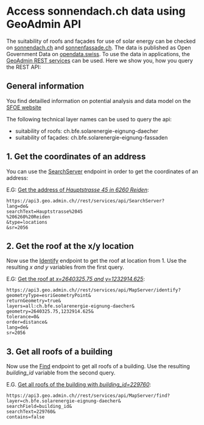 # Access sonnendach.ch data using GeoAdmin API
The suitability of roofs and façades for use of solar energy can be checked on [sonnendach.ch](https://www.uvek-gis.admin.ch/BFE/sonnendach/?lang=en) and [sonnenfassade.ch](https://www.uvek-gis.admin.ch/BFE/sonnenfassade/?lang=en). The data is published as Open Government Data on [opendata.swiss](https://opendata.swiss/en/dataset/?q=suitability&sort=score%20desc,%20metadata_modified%20desc&organization=bundesamt-fur-energie-bfe). To use the data in applications, the [GeoAdmin REST services](https://api3.geo.admin.ch/services/sdiservices.html) can be used. Here we show you, how you query the REST API:

## General information
You find detailled information on potential analysis and data model on the [SFOE website](https://www.bfe.admin.ch/solar-energy-suitability-roofs)

The following technical layer names can be used to query the api:
* suitability of roofs: ch.bfe.solarenergie-eignung-daecher
* suitability of façades: ch.bfe.solarenergie-eignung-fassaden

## 1. Get the coordinates of an address
You can use the [SearchServer](https://api3.geo.admin.ch/services/sdiservices.html#search) endpoint in order to get the coordinates of an address:

E.G: [Get the address of *Hauptstrasse 45 in 6260 Reiden*](https://api3.geo.admin.ch//rest/services/api/SearchServer?lang=de&searchText=Hauptstrasse%2045%206260%20Reiden&type=locations&sr=2056):
```
https://api3.geo.admin.ch//rest/services/api/SearchServer?
lang=de&
searchText=Hauptstrasse%2045
%206260%20Reiden
&type=locations
&sr=2056
```

## 2. Get the roof at the x/y location
Now use the [Identify](https://api3.geo.admin.ch/services/sdiservices.html#identify-features) endpoint to get the roof at location from 1.
Use the resulting *x and y* variables from the first query.

E.G: [Get the roof at *x=2640325.75 and y=1232914.625*](https://api3.geo.admin.ch//rest/services/api/MapServer/identify?geometryType=esriGeometryPoint&returnGeometry=true&layers=all:ch.bfe.solarenergie-eignung-daecher&geometry=2640325.75,1232914.625&tolerance=0&order=distance&lang=de&sr=2056):
```
https://api3.geo.admin.ch//rest/services/api/MapServer/identify?
geometryType=esriGeometryPoint&
returnGeometry=true&
layers=all:ch.bfe.solarenergie-eignung-daecher&
geometry=2640325.75,1232914.625&
tolerance=0&
order=distance&
lang=de&
sr=2056
```

## 3. Get all roofs of a building
Now use the [Find](https://api3.geo.admin.ch/services/sdiservices.html#find) endpoint to get all roofs of a building. Use the resulting *building_id* variable from the second query.

E.G. [Get all roofs of the building with *building_id=229760*](https://api3.geo.admin.ch//rest/services/api/MapServer/find?layer=ch.bfe.solarenergie-eignung-daecher&searchField=building_id&searchText=229760&contains=false):
```
https://api3.geo.admin.ch//rest/services/api/MapServer/find?
layer=ch.bfe.solarenergie-eignung-daecher&
searchField=building_id&
searchText=229760&
contains=false
```
